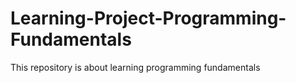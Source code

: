 # Learning-Project-Programming-Fundamentals
This repository is about learning programming fundamentals
